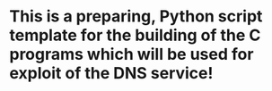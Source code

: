 # This is a preparing, Python script template for the building of the C programs which will be used for exploit of the DNS service!
